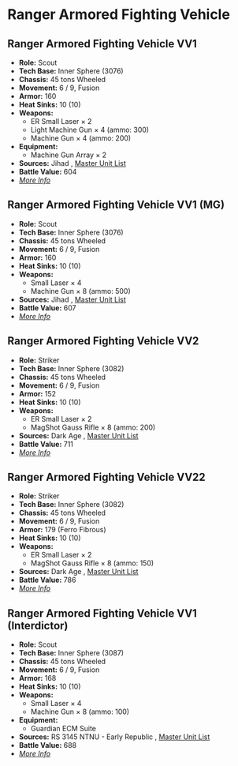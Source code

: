 # Ranger Armored Fighting Vehicle 

## Ranger Armored Fighting Vehicle VV1 

- **Role:** Scout 
- **Tech Base:** Inner Sphere (3076) 
- **Chassis:** 45 tons Wheeled 
- **Movement:** 6 / 9, Fusion 
- **Armor:** 160 
- **Heat Sinks:** 10 (10) 
- **Weapons:** 
  - ER Small Laser × 2 
  - Light Machine Gun × 4 (ammo: 300) 
  - Machine Gun × 4 (ammo: 200) 
- **Equipment:** 
  - Machine Gun Array × 2 
- **Sources:** Jihad , [Master Unit List](http://masterunitlist.info/Unit/Details/2638/ranger-armored-fighting-vehicle-vv1) 
- **Battle Value:** 604 
- [*More Info*](ranger_armored_fighting_vehicle/ranger_armored_fighting_vehicle_vv1.md) 

## Ranger Armored Fighting Vehicle VV1 (MG) 

- **Role:** Scout 
- **Tech Base:** Inner Sphere (3076) 
- **Chassis:** 45 tons Wheeled 
- **Movement:** 6 / 9, Fusion 
- **Armor:** 160 
- **Heat Sinks:** 10 (10) 
- **Weapons:** 
  - Small Laser × 4 
  - Machine Gun × 8 (ammo: 500) 
- **Sources:** Jihad , [Master Unit List](http://masterunitlist.info/Unit/Details/2639/ranger-armored-fighting-vehicle-vv1-mg) 
- **Battle Value:** 607 
- [*More Info*](ranger_armored_fighting_vehicle/ranger_armored_fighting_vehicle_vv1_mg.md) 

## Ranger Armored Fighting Vehicle VV2 

- **Role:** Striker 
- **Tech Base:** Inner Sphere (3082) 
- **Chassis:** 45 tons Wheeled 
- **Movement:** 6 / 9, Fusion 
- **Armor:** 152 
- **Heat Sinks:** 10 (10) 
- **Weapons:** 
  - ER Small Laser × 2 
  - MagShot Gauss Rifle × 8 (ammo: 200) 
- **Sources:** Dark Age , [Master Unit List](http://masterunitlist.info/Unit/Details/2640/ranger-armored-fighting-vehicle-vv2) 
- **Battle Value:** 711 
- [*More Info*](ranger_armored_fighting_vehicle/ranger_armored_fighting_vehicle_vv2.md) 

## Ranger Armored Fighting Vehicle VV22 

- **Role:** Striker 
- **Tech Base:** Inner Sphere (3082) 
- **Chassis:** 45 tons Wheeled 
- **Movement:** 6 / 9, Fusion 
- **Armor:** 179 (Ferro Fibrous) 
- **Heat Sinks:** 10 (10) 
- **Weapons:** 
  - ER Small Laser × 2 
  - MagShot Gauss Rifle × 8 (ammo: 150) 
- **Sources:** Dark Age , [Master Unit List](http://masterunitlist.info/Unit/Details/2641/ranger-armored-fighting-vehicle-vv22) 
- **Battle Value:** 786 
- [*More Info*](ranger_armored_fighting_vehicle/ranger_armored_fighting_vehicle_vv22.md) 

## Ranger Armored Fighting Vehicle VV1 (Interdictor) 

- **Role:** Scout 
- **Tech Base:** Inner Sphere (3087) 
- **Chassis:** 45 tons Wheeled 
- **Movement:** 6 / 9, Fusion 
- **Armor:** 168 
- **Heat Sinks:** 10 (10) 
- **Weapons:** 
  - Small Laser × 4 
  - Machine Gun × 8 (ammo: 100) 
- **Equipment:** 
  - Guardian ECM Suite 
- **Sources:** RS 3145 NTNU - Early Republic , [Master Unit List](http://masterunitlist.info/Unit/Details/6755/ranger-armored-fighting-vehicle-vv1-interdictor) 
- **Battle Value:** 688 
- [*More Info*](ranger_armored_fighting_vehicle/ranger_armored_fighting_vehicle_vv1_interdictor.md) 

